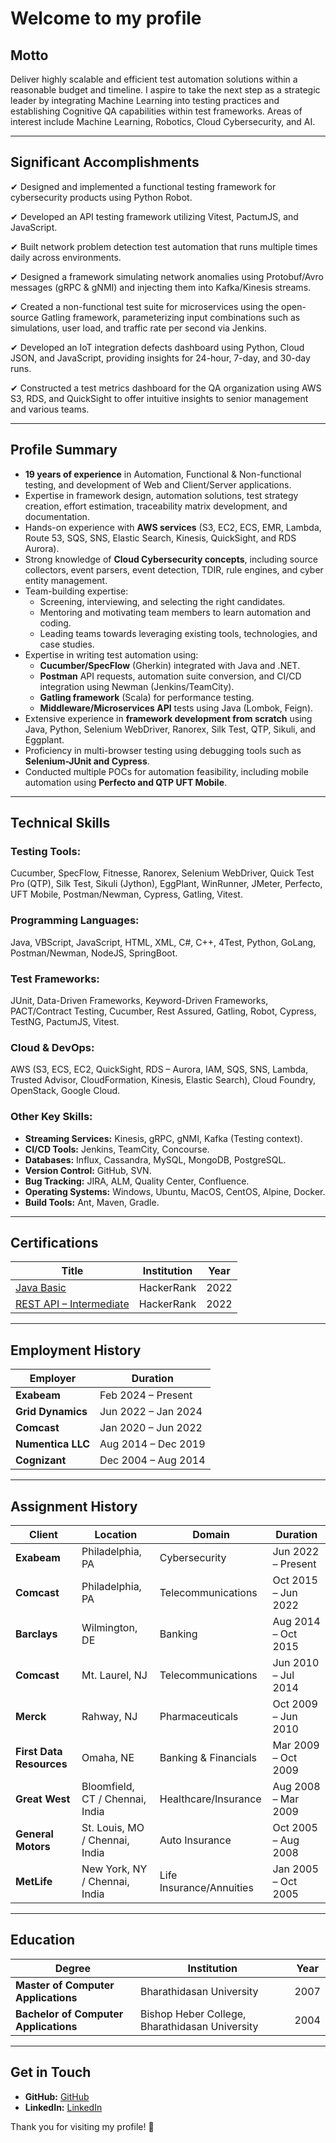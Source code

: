 # **Welcome to my profile**

## **Motto**
Deliver highly scalable and efficient test automation solutions within a reasonable budget and timeline. I aspire to take the next step as a strategic leader by integrating Machine Learning into testing practices and establishing Cognitive QA capabilities within test frameworks. Areas of interest include Machine Learning, Robotics, Cloud Cybersecurity, and AI.

---

## **Significant Accomplishments**
✔ Designed and implemented a functional testing framework for cybersecurity products using Python Robot.

✔ Developed an API testing framework utilizing Vitest, PactumJS, and JavaScript.

✔  Built network problem detection test automation that runs multiple times daily across environments.

✔  Designed a framework simulating network anomalies using Protobuf/Avro messages (gRPC & gNMI) and injecting them into Kafka/Kinesis streams.

✔  Created a non-functional test suite for microservices using the open-source Gatling framework, parameterizing input combinations such as simulations, user load, and traffic rate per second via Jenkins.

✔  Developed an IoT integration defects dashboard using Python, Cloud JSON, and JavaScript, providing insights for 24-hour, 7-day, and 30-day runs.

✔  Constructed a test metrics dashboard for the QA organization using AWS S3, RDS, and QuickSight to offer intuitive insights to senior management and various teams.

---

## **Profile Summary**
- **19 years of experience** in Automation, Functional & Non-functional testing, and development of Web and Client/Server applications.
- Expertise in framework design, automation solutions, test strategy creation, effort estimation, traceability matrix development, and documentation.
- Hands-on experience with **AWS services** (S3, EC2, ECS, EMR, Lambda, Route 53, SQS, SNS, Elastic Search, Kinesis, QuickSight, and RDS Aurora).
- Strong knowledge of **Cloud Cybersecurity concepts**, including source collectors, event parsers, event detection, TDIR, rule engines, and cyber entity management.
- Team-building expertise:
  - Screening, interviewing, and selecting the right candidates.
  - Mentoring and motivating team members to learn automation and coding.
  - Leading teams towards leveraging existing tools, technologies, and case studies.
- Expertise in writing test automation using:
  - **Cucumber/SpecFlow** (Gherkin) integrated with Java and .NET.
  - **Postman** API requests, automation suite conversion, and CI/CD integration using Newman (Jenkins/TeamCity).
  - **Gatling framework** (Scala) for performance testing.
  - **Middleware/Microservices API** tests using Java (Lombok, Feign).
- Extensive experience in **framework development from scratch** using Java, Python, Selenium WebDriver, Ranorex, Silk Test, QTP, Sikuli, and Eggplant.
- Proficiency in multi-browser testing using debugging tools such as **Selenium-JUnit and Cypress**.
- Conducted multiple POCs for automation feasibility, including mobile automation using **Perfecto and QTP UFT Mobile**.

---

## **Technical Skills**
### **Testing Tools:**
Cucumber, SpecFlow, Fitnesse, Ranorex, Selenium WebDriver, Quick Test Pro (QTP), Silk Test, Sikuli (Jython), EggPlant, WinRunner, JMeter, Perfecto, UFT Mobile, Postman/Newman, Cypress, Gatling, Vitest.

### **Programming Languages:**
Java, VBScript, JavaScript, HTML, XML, C#, C++, 4Test, Python, GoLang, Postman/Newman, NodeJS, SpringBoot.

### **Test Frameworks:**
JUnit, Data-Driven Frameworks, Keyword-Driven Frameworks, PACT/Contract Testing, Cucumber, Rest Assured, Gatling, Robot, Cypress, TestNG, PactumJS, Vitest.

### **Cloud & DevOps:**
AWS (S3, ECS, EC2, QuickSight, RDS – Aurora, IAM, SQS, SNS, Lambda, Trusted Advisor, CloudFormation, Kinesis, Elastic Search), Cloud Foundry, OpenStack, Google Cloud.

### **Other Key Skills:**
- **Streaming Services:** Kinesis, gRPC, gNMI, Kafka (Testing context).
- **CI/CD Tools:** Jenkins, TeamCity, Concourse.
- **Databases:** Influx, Cassandra, MySQL, MongoDB, PostgreSQL.
- **Version Control:** GitHub, SVN.
- **Bug Tracking:** JIRA, ALM, Quality Center, Confluence.
- **Operating Systems:** Windows, Ubuntu, MacOS, CentOS, Alpine, Docker.
- **Build Tools:** Ant, Maven, Gradle.

---

## **Certifications**
| Title | Institution | Year |
| --- | --- | --- |
| [Java Basic](https://www.hackerrank.com/certificates/cee3ac5e3385) | HackerRank | 2022 |
| [REST API – Intermediate](https://www.hackerrank.com/certificates/45ef0987e088) | HackerRank | 2022 |

---

## **Employment History**
| Employer | Duration |
| --- | --- |
| **Exabeam** | Feb 2024 – Present |
| **Grid Dynamics** | Jun 2022 – Jan 2024 |
| **Comcast** | Jan 2020 – Jun 2022 |
| **Numentica LLC** | Aug 2014 – Dec 2019 |
| **Cognizant** | Dec 2004 – Aug 2014 |

---

## **Assignment History**
| Client | Location | Domain | Duration |
| --- | --- | --- | --- |
| **Exabeam** | Philadelphia, PA | Cybersecurity | Jun 2022 – Present |
| **Comcast** | Philadelphia, PA | Telecommunications | Oct 2015 – Jun 2022 |
| **Barclays** | Wilmington, DE | Banking | Aug 2014 – Oct 2015 |
| **Comcast** | Mt. Laurel, NJ | Telecommunications | Jun 2010 – Jul 2014 |
| **Merck** | Rahway, NJ | Pharmaceuticals | Oct 2009 – Jun 2010 |
| **First Data Resources** | Omaha, NE | Banking & Financials | Mar 2009 – Oct 2009 |
| **Great West** | Bloomfield, CT / Chennai, India | Healthcare/Insurance | Aug 2008 – Mar 2009 |
| **General Motors** | St. Louis, MO / Chennai, India | Auto Insurance | Oct 2005 – Aug 2008 |
| **MetLife** | New York, NY / Chennai, India | Life Insurance/Annuities | Jan 2005 – Oct 2005 |

---

## **Education**
| Degree | Institution | Year |
| --- | --- | --- |
| **Master of Computer Applications** | Bharathidasan University | 2007 |
| **Bachelor of Computer Applications** | Bishop Heber College, Bharathidasan University | 2004 |

---

## **Get in Touch**
- **GitHub:** [GitHub](https://github.com/muthukumar-ramaiyah)
- **LinkedIn:** [LinkedIn](https://www.linkedin.com/in/muthukumar-ramaiyah/)

Thank you for visiting my profile! 🚀